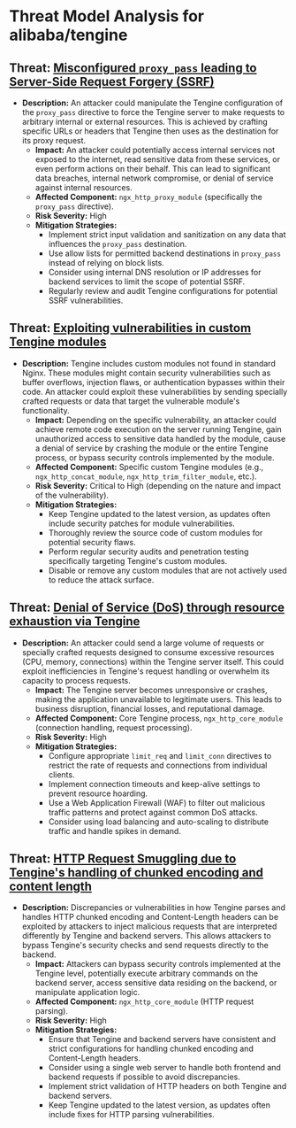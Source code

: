 # Threat Model Analysis for alibaba/tengine

## Threat: [Misconfigured `proxy_pass` leading to Server-Side Request Forgery (SSRF)](./threats/misconfigured__proxy_pass__leading_to_server-side_request_forgery__ssrf_.md)

*   **Description:** An attacker could manipulate the Tengine configuration of the `proxy_pass` directive to force the Tengine server to make requests to arbitrary internal or external resources. This is achieved by crafting specific URLs or headers that Tengine then uses as the destination for its proxy request.
    *   **Impact:** An attacker could potentially access internal services not exposed to the internet, read sensitive data from these services, or even perform actions on their behalf. This can lead to significant data breaches, internal network compromise, or denial of service against internal resources.
    *   **Affected Component:** `ngx_http_proxy_module` (specifically the `proxy_pass` directive).
    *   **Risk Severity:** High
    *   **Mitigation Strategies:**
        *   Implement strict input validation and sanitization on any data that influences the `proxy_pass` destination.
        *   Use allow lists for permitted backend destinations in `proxy_pass` instead of relying on block lists.
        *   Consider using internal DNS resolution or IP addresses for backend services to limit the scope of potential SSRF.
        *   Regularly review and audit Tengine configurations for potential SSRF vulnerabilities.

## Threat: [Exploiting vulnerabilities in custom Tengine modules](./threats/exploiting_vulnerabilities_in_custom_tengine_modules.md)

*   **Description:** Tengine includes custom modules not found in standard Nginx. These modules might contain security vulnerabilities such as buffer overflows, injection flaws, or authentication bypasses within their code. An attacker could exploit these vulnerabilities by sending specially crafted requests or data that target the vulnerable module's functionality.
    *   **Impact:** Depending on the specific vulnerability, an attacker could achieve remote code execution on the server running Tengine, gain unauthorized access to sensitive data handled by the module, cause a denial of service by crashing the module or the entire Tengine process, or bypass security controls implemented by the module.
    *   **Affected Component:** Specific custom Tengine modules (e.g., `ngx_http_concat_module`, `ngx_http_trim_filter_module`, etc.).
    *   **Risk Severity:** Critical to High (depending on the nature and impact of the vulnerability).
    *   **Mitigation Strategies:**
        *   Keep Tengine updated to the latest version, as updates often include security patches for module vulnerabilities.
        *   Thoroughly review the source code of custom modules for potential security flaws.
        *   Perform regular security audits and penetration testing specifically targeting Tengine's custom modules.
        *   Disable or remove any custom modules that are not actively used to reduce the attack surface.

## Threat: [Denial of Service (DoS) through resource exhaustion via Tengine](./threats/denial_of_service__dos__through_resource_exhaustion_via_tengine.md)

*   **Description:** An attacker could send a large volume of requests or specially crafted requests designed to consume excessive resources (CPU, memory, connections) within the Tengine server itself. This could exploit inefficiencies in Tengine's request handling or overwhelm its capacity to process requests.
    *   **Impact:** The Tengine server becomes unresponsive or crashes, making the application unavailable to legitimate users. This leads to business disruption, financial losses, and reputational damage.
    *   **Affected Component:** Core Tengine process, `ngx_http_core_module` (connection handling, request processing).
    *   **Risk Severity:** High
    *   **Mitigation Strategies:**
        *   Configure appropriate `limit_req` and `limit_conn` directives to restrict the rate of requests and connections from individual clients.
        *   Implement connection timeouts and keep-alive settings to prevent resource hoarding.
        *   Use a Web Application Firewall (WAF) to filter out malicious traffic patterns and protect against common DoS attacks.
        *   Consider using load balancing and auto-scaling to distribute traffic and handle spikes in demand.

## Threat: [HTTP Request Smuggling due to Tengine's handling of chunked encoding and content length](./threats/http_request_smuggling_due_to_tengine's_handling_of_chunked_encoding_and_content_length.md)

*   **Description:** Discrepancies or vulnerabilities in how Tengine parses and handles HTTP chunked encoding and Content-Length headers can be exploited by attackers to inject malicious requests that are interpreted differently by Tengine and backend servers. This allows attackers to bypass Tengine's security checks and send requests directly to the backend.
    *   **Impact:** Attackers can bypass security controls implemented at the Tengine level, potentially execute arbitrary commands on the backend server, access sensitive data residing on the backend, or manipulate application logic.
    *   **Affected Component:** `ngx_http_core_module` (HTTP request parsing).
    *   **Risk Severity:** High
    *   **Mitigation Strategies:**
        *   Ensure that Tengine and backend servers have consistent and strict configurations for handling chunked encoding and Content-Length headers.
        *   Consider using a single web server to handle both frontend and backend requests if possible to avoid discrepancies.
        *   Implement strict validation of HTTP headers on both Tengine and backend servers.
        *   Keep Tengine updated to the latest version, as updates often include fixes for HTTP parsing vulnerabilities.

